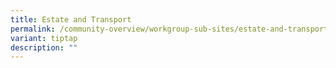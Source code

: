 ```yaml
---
title: Estate and Transport
permalink: /community-overview/workgroup-sub-sites/estate-and-transport/
variant: tiptap
description: ""
---
```

<p></p>
